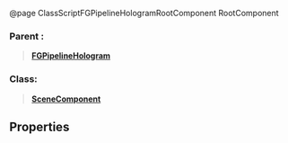 @page ClassScriptFGPipelineHologramRootComponent RootComponent
### Parent :
<b><a href="_class_script_f_g_pipeline_hologram.html"><blockquote>FGPipelineHologram</blockquote></a></b>
### Class:
<b><a href="_class_script_scene_component.html"><blockquote>SceneComponent</blockquote></a></b>
## Properties
